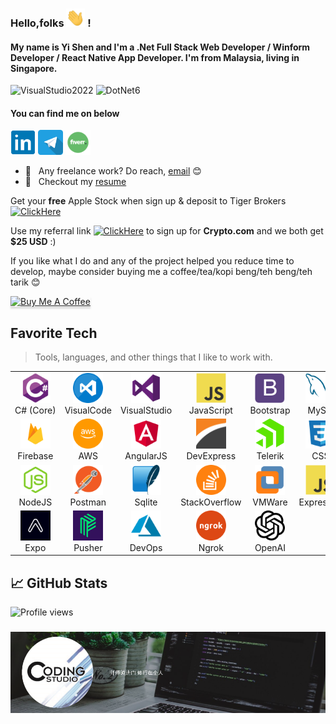 ### Hello,folks <img src="https://github.com/ongyishen/ongyishen/blob/main/wave.gif" width="30px"> ! 
#### My name is Yi Shen and I'm a .Net Full Stack Web Developer / Winform Developer / React Native App Developer. I'm from Malaysia, living in Singapore. 
<img src="https://img.shields.io/badge/VisualStudio-2022-blueviolet?logo=visualstudio" alt="VisualStudio2022">
<img src="https://img.shields.io/badge/core-6-brightgreen?logo=dotnet" alt="DotNet6">

#### You can find me on below

[<img src='./img/linked.png' alt='linkedin' height='40'>](https://www.linkedin.com/in/yi-shen-ong-b6576b96/) [<img src='./img/telegram.png' alt='telegram' height='40'>](https://t.me/cs4ufreelance) [<img src='./img/fiverr.png' alt='fiverr' height='40'>](https://www.fiverr.com/codingstudio88) 


- 💼 &nbsp; Any freelance work? Do reach, [email](mailto:ongyishen@yahoo.com) :blush:
- 📝 &nbsp; Checkout my [resume](https://drive.google.com/file/d/1N8mKO1XZlXQve6s5WTX3EI4g-QDOBNXU/view?usp=sharing)



Get your **free** Apple Stock when sign up & deposit to Tiger Brokers
[![ClickHere](https://img.shields.io/badge/ClickMe-success?logo=Cliqz&?style=for-the-badge)](https://www.tigerbrokers.com.sg/activity/market/2022/welcome-sgp?template=AC1665389958774ybmreB&is_invite=true&utm_campaign=AC1665474511368tEOtbt&adcode=AC1665474511368tEOtbt&utm_medium=more_share&skin=1&edition=fundamental&shareID=fe086bba2a43a2b41bfc5bce405eea86&platform=android&account_display=standard&original_module=my_profile_activity&invite=E9WV2L&lang=en_US&utm_source=invite)

Use my referral link [![ClickHere](https://img.shields.io/badge/ClickMe-success?logo=Cliqz&?style=for-the-badge)](https://crypto.com/app/gmdvtgv38s) to sign up for **Crypto.com** and we both get **$25 USD** :)


If you like what I do and any of the project helped you reduce time to develop, maybe consider buying me a coffee/tea/kopi beng/teh beng/teh tarik :blush:

<a href="https://www.buymeacoffee.com/ongyishen" 
target="_blank">
<img src="https://www.buymeacoffee.com/assets/img/custom_images/orange_img.png" 
alt="Buy Me A Coffee" style="height: 41px !important;width: 174px !important;box-shadow: 0px 3px 2px 0px rgba(190, 190, 190, 0.5) !important;-webkit-box-shadow: 0px 3px 2px 0px rgba(190, 190, 190, 0.5) !important;" ></a>



<h2 align="left" id="ongyishen">Favorite Tech</h2>

> Tools, languages, and other things that I like to work with.

<table>
<tr>
<td align="center" width="96">
      <a href="#ongyishen">
        <img src="./img/csharp-original.svg" width="48" height="48" alt="C#" />
      </a>
      <br>C#&nbsp;(Core)
    </td>
    <td align="center" width="96">
      <a href="#ongyishen">
        <img src="./img/visual_code.png" width="48" height="48" alt="C#" />
      </a>
      <br>VisualCode
    </td>
    <td align="center" width="96">
      <a href="#ongyishen">
        <img src="./img/visual_studio.png" width="48" height="48" alt="C#" />
      </a>
      <br>VisualStudio
    </td>
    <td align="center" width="96">
      <a href="#ongyishen">
        <img src="./img/javascript-original.svg" width="48" height="48" alt="C#" />
      </a>
      <br>JavaScript
    </td>
    <td align="center" width="96">
      <a href="#ongyishen">
        <img src="./img/bootstrap-plain.svg" width="48" height="48" alt="C#" />
      </a>
      <br>Bootstrap
    </td>    
     <td align="center" width="96">
      <a href="#ongyishen">
        <img src="./img/mysql-original.svg" width="48" height="48" alt="C#" />
      </a>
      <br>MySql
    </td>
    <td align="center" width="96">
      <a href="#ongyishen">
        <img src="./img/sqlserver.png" width="48" height="48" alt="C#" />
      </a>
      <br>SqlServer
    </td>
    <td align="center" width="96">
      <a href="#ongyishen">
        <img src="./img/react-original.svg" width="48" height="48" alt="C#" />
      </a>
      <br>React
    </td>
    <td align="center" width="96">
      <a href="#ongyishen">
        <img src="./img/react-original.svg" width="48" height="48" alt="C#" />
      </a>
      <br>ReactNative
    </td>
</tr>
<tr>
 <td align="center" width="96">
      <a href="#ongyishen">
        <img src="./img/firebase.png" width="48" height="48" alt="C#" />
      </a>
      <br>Firebase
    </td>
    <td align="center" width="96">
      <a href="#ongyishen">
        <img src="./img/aws.png" width="48" height="48" alt="C#" />
      </a>
      <br>AWS
    </td>
    <td align="center" width="96">
      <a href="#ongyishen">
        <img src="./img/angular.png" width="48" height="48" alt="C#" />
      </a>
      <br>AngularJS
    </td>
     <td align="center" width="96">
      <a href="#ongyishen">
        <img src="./img/devexpress.png" width="48" height="48" alt="C#" />
      </a>
      <br>DevExpress
    </td>
    <td align="center" width="96">
      <a href="#ongyishen">
        <img src="./img/telerik.png" width="48" height="48" alt="C#" />
      </a>
      <br>Telerik
    </td>
    <td align="center" width="96">
      <a href="#ongyishen">
        <img src="./img/css.png" width="48" height="48" alt="C#" />
      </a>
      <br>CSS
    </td>
    <td align="center" width="96">
      <a href="#ongyishen">
        <img src="./img/html.png" width="48" height="48" alt="C#" />
      </a>
      <br>HTML
    </td>
    <td align="center" width="96">
      <a href="#ongyishen">
        <img src="./img/jquery.png" width="48" height="48" alt="C#" />
      </a>
      <br>JQuery
    </td>
    <td align="center" width="96">
      <a href="#ongyishen">
        <img src="./img/github.png" width="48" height="48" alt="C#" />
      </a>
      <br>GithubPages
    </td>
</tr>
<tr>
 <td align="center" width="96">
      <a href="#ongyishen">
        <img src="./img/node.png" width="48" height="48" alt="C#" />
      </a>
      <br>NodeJS
    </td>
     <td align="center" width="96">
      <a href="#ongyishen">
        <img src="./img/postmanv3.png" width="48" height="48" alt="C#" />
      </a>
      <br>Postman
    </td>
    <td align="center" width="96">
      <a href="#ongyishen">
        <img src="./img/sqlite.png" width="48" height="48" alt="C#" />
      </a>
      <br>Sqlite
    </td>
    <td align="center" width="96">
      <a href="#ongyishen">
        <img src="./img/stackoverflow.png" width="48" height="48" alt="C#" />
      </a>
      <br>StackOverflow
    </td>
    <td align="center" width="96">
      <a href="#ongyishen">
        <img src="./img/vmware.png" width="48" height="48" alt="C#" />
      </a>
      <br>VMWare
    </td>
     <td align="center" width="96">
      <a href="#ongyishen">
        <img src="./img/javascript-original.svg" width="48" height="48" alt="C#" />
      </a>
      <br>ExpressJS
    </td>
    </td>
     <td align="center" width="96">
      <a href="#ongyishen">
        <img src="./img/scalev2.png" width="48" height="48" alt="C#" />
      </a>
      <br>Scale
    </td>
    <td align="center" width="96">
      <a href="#ongyishen">
        <img src="./img/serialportv2.png" width="48" height="48" alt="C#" />
      </a>
      <br>SerialPort
    </td>
    <td align="center" width="96">
      <a href="#ongyishen">
        <img src="./img/ptl.png" width="48" height="48" alt="C#" />
      </a>
      <br>PickToLight
    </td>
</tr>
<tr>
<td align="center" width="96">
      <a href="#ongyishen">
        <img src="./img/expo.png" width="48" height="48" alt="C#" />
      </a>
      <br>Expo
    </td>
    <td align="center" width="96">
      <a href="#ongyishen">
        <img src="./img/pusher.png" width="48" height="48" alt="C#" />
      </a>
      <br>Pusher
    </td>
     <td align="center" width="96">
      <a href="#ongyishen">
        <img src="./img/azure.png" width="48" height="48" alt="C#" />
      </a>
      <br>DevOps
    </td>
    <td align="center" width="96">
      <a href="#ongyishen">
        <img src="./img/ngrok.png" width="48" height="48" alt="C#" />
      </a>
      <br>Ngrok
    </td>
    <td align="center" width="96">
      <a href="#ongyishen">
        <img src="./img/open-ai-seeklogo.com.svg" width="48" height="48" alt="C#" />
      </a>
      <br>OpenAI
    </td>
</tr>
</table>


## &#x1f4c8; GitHub Stats

![Profile views](https://komarev.com/ghpvc/?username=ongyishen)

<h3 align="center">  
  <img src="./img/banner.png" >
</h3>
